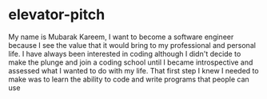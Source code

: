 # elevator-pitch
My name is Mubarak Kareem, I want to become a software engineer because I see the value that it would bring to my professional and personal life. I have always been interested in coding although I  didn't decide to make the plunge and join a coding school until I became introspective and assessed what I wanted to do with my life. That first step I knew I needed to make was to learn the ability to code and write programs that people can use

